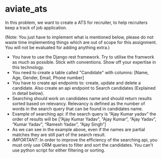 # aviate_ats

In this problem, we want to create a ATS for recruiter, to help recruiters keep a track of job application.

(Note: You just have to implement what is mentioned below, please do not waste time implementing things which are out of scope for this assignment. You will not be evaluated for adding anything extra.)
- You have to use the Django rest framework. Try to utilise the framwork as much as possible. Stick with conventions. Show off your expertise in this technology.
- You need to create a table called "Candidate" with columns: [Name, Age, Gender, Email, Phone number]
- You have to create api endpoints to: create, update and delete a candidate. Also create an api endpoint to Search candidates (Explained in detail below).
- Searching should work on candidates name and should return results sorted based on relevancy. Relevancy is defined as the number of words in the search query that can be found in candidates name.
- Example of searching api: if the search query is “Ajay Kumar yadav” the order of results will be [“Ajay Kumar Yadav”, “Ajay Kumar”, “Ajay Yadav”, “Kumar Yadav”, “Ramesh Yadav”, “Ajay Singh”]
- As we can see in the example above, even if the names are partial matches they are still part of the search result.
- *IMPORTANT*: In order to improve the efficiency of the searching api, you must only use ORM queries to filter and sort the candidates. You can't use python script for either filtering or sorting.